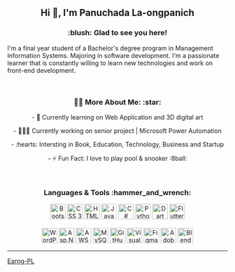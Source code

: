 <h2 align="center">Hi 👋, I'm Panuchada La-ongpanich</h2>
<h3 align="center"> :blush: Glad to see you here! </h3>
<p>I'm a final year student of a Bachelor's degree program in Management Information Systems. Majoring in software development. I'm a passionate learner that is constantly willing to learn new technologies and work on front-end development.</p>
<br>
<h3 align="center"> 🙎‍♀️ More About Me: :star:</h3>
<p align="center">- 🌱 Currently learning on Web Application and 3D digital art</p>
<p align="center">- 👨🏻‍💻 Currently working on senior project | Microsoft Power Automation </p>
<p align="center">- :hearts: Intersting in Book, Education, Technology, Business and Startup </p>
<p align="center">- ⚡ Fun Fact: I love to play pool & snooker :8ball:</p>
<br>
<h3 align="center"> Languages & Tools :hammer_and_wrench:</h3>
<p align="center">
    <a href="https://getbootstrap.com"><img alt="Bootstrap" title="Bootstrap" src="https://upload.wikimedia.org/wikipedia/commons/thumb/b/b2/Bootstrap_logo.svg/512px-Bootstrap_logo.svg.png" height="35"></a>
    <a href="https://www.w3.org/Style/CSS/Overview.en.html"><img alt="CSS 3" title="CSS 3" src="https://upload.wikimedia.org/wikipedia/commons/thumb/6/62/CSS3_logo.svg/2048px-CSS3_logo.svg.png" height="35"></a>
    <a href="https://en.wikipedia.org/wiki/HTML"><img alt="HTML 5" title="HTML 5" src="https://upload.wikimedia.org/wikipedia/commons/thumb/3/38/HTML5_Badge.svg/2048px-HTML5_Badge.svg.png" height="35"></a>
    <a href="https://developer.mozilla.org/en-US/docs/Web/JavaScript"><img alt="JavaScript" title="JavaScript" src="https://www.seekpng.com/png/full/80-803501_javascript-logo-logo-de-java-script-png.png" height="35"></a>
    <a><img alt="C#" title="C#" src="https://seeklogo.com/images/C/c-sharp-c-logo-02F17714BA-seeklogo.com.png" height="35"></a>
    <a href="https://www.python.org/"><img alt="Python" title="Python" src="https://cdn.picpng.com/logo/language-logo-python-44976.png" height="35"></a>
    <a href="https://dart.dev/"><img alt="Dart" title="Dart" src="https://miro.medium.com/max/1080/1*82SBTsnSnKkXY2yCzEQtIw.png" height="35"></a>
    <a><img alt="Flutter" title="Flutter" src="https://www.codemobiles.co.th/online/images/course_shortcut_flutter.png" height="35"></a>
    <br><br>
    <a href="https://wordpress.com/"><img alt="WordPress" title="WordPress" src="https://phrachai.net/Picture/Wordpress_logo_8.png" height="35"></a>
    <a><img alt="Asp.Net Core" title="Asp.Net Core" src="https://upload.wikimedia.org/wikipedia/commons/thumb/e/ee/.NET_Core_Logo.svg/2048px-.NET_Core_Logo.svg.png" height="35"></a>
    <a href="https://aws.amazon.com/th/"><img alt="AWS" title="AWS" src="https://upload.wikimedia.org/wikipedia/commons/thumb/9/93/Amazon_Web_Services_Logo.svg/2560px-Amazon_Web_Services_Logo.svg.png" height="35"></a>
    <a href="https://www.mysql.com/"><img alt="MySQL" title="MySQL" src="https://download.logo.wine/logo/MySQL/MySQL-Logo.wine.png" height="35"></a>
    <a href="https://github.com/"><img alt="GitHub" title="GitHub" src="https://cdn.icon-icons.com/icons2/1476/PNG/512/github_101792.png" height="35"></a>
    <a href="https://code.visualstudio.com/"><img src="https://raw.githubusercontent.com/UjwalKandi/UjwalKandi/changes-to-readme/svg/visual-studio-code-1.svg" alt="Visual Code Studio" height="35"></a>
    <a><img alt="Figma" title="Figma" src="https://upload.wikimedia.org/wikipedia/commons/3/33/Figma-logo.svg" height="35"></a>
    <a><img alt="Adobe XD" title="Adobe XD" src="https://upload.wikimedia.org/wikipedia/commons/thumb/c/c2/Adobe_XD_CC_icon.svg/2101px-Adobe_XD_CC_icon.svg.png" height="35"></a>
    <a><img alt="Blender" title="Blender" src="https://upload.wikimedia.org/wikipedia/commons/thumb/0/0c/Blender_logo_no_text.svg/2503px-Blender_logo_no_text.svg.png" height="35"></a>
</p>

------------------------------------------------------------------------------------------------------------------------------------------
[Earng-PL](https://github.com/Earngz)

<!---
Earngz/Earngz is a ✨ special ✨ repository because its `README.md` (this file) appears on your GitHub profile.
You can click the Preview link to take a look at your changes.
--->
